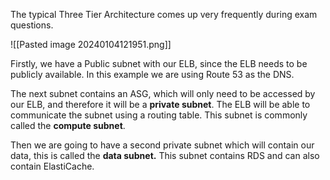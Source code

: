 
The typical Three Tier Architecture comes up very frequently during exam questions.

![[Pasted image 20240104121951.png]]

Firstly, we have a Public subnet with our ELB, since the ELB needs to be publicly available. In this example we are using Route 53 as the DNS.

The next subnet contains an ASG, which will only need to be accessed by our ELB, and therefore it will be a **private subnet**. The ELB will be able to communicate the subnet using a routing table. This subnet is commonly called the **compute subnet**.

Then we are going to have a second private subnet which will contain our data, this is called the **data subnet.** This subnet contains RDS and can also contain ElastiCache.